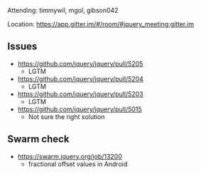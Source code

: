 Attending: timmywil, mgol, gibson042

Location: https://app.gitter.im/#/room/#jquery_meeting:gitter.im

## Issues
* https://github.com/jquery/jquery/pull/5205
	- LGTM
* https://github.com/jquery/jquery/pull/5204
	- LGTM
* https://github.com/jquery/jquery/pull/5203
	- LGTM
* https://github.com/jquery/jquery/pull/5015
	- Not sure the right solution

## Swarm check
* https://swarm.jquery.org/job/13200
	- fractional offset values in Android
